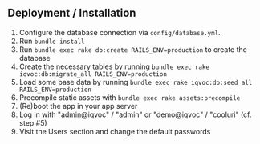 ## Deployment / Installation

1. Configure the database connection via `config/database.yml`.
2. Run `bundle install`
3. Run `bundle exec rake db:create RAILS_ENV=production` to create the database
4. Create the necessary tables by running `bundle exec rake iqvoc:db:migrate_all RAILS_ENV=production`
5. Load some base data by running `bundle exec rake iqvoc:db:seed_all RAILS_ENV=production`
6. Precompile static assets with `bundle exec rake assets:precompile`
7. (Re)boot the app in your app server
7. Log in with "admin@iqvoc" / "admin" or "demo@iqvoc" / "cooluri" (cf. step #5)
8. Visit the Users section and change the default passwords
